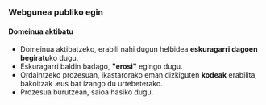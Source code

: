 ### Webgunea publiko egin
#### Domeinua aktibatu

- Domeinua aktibatzeko, erabili nahi dugun helbidea **eskuragarri dagoen begiratu**ko dugu.
- Eskuragarri baldin badago, **"erosi"** egingo dugu.
- Ordaintzeko prozesuan, ikastarorako eman dizkiguten **kodeak** erabilita, bakoitzak .eus bat izango du urtebeterako.
- Prozesua burutzean, saioa hasiko dugu.
